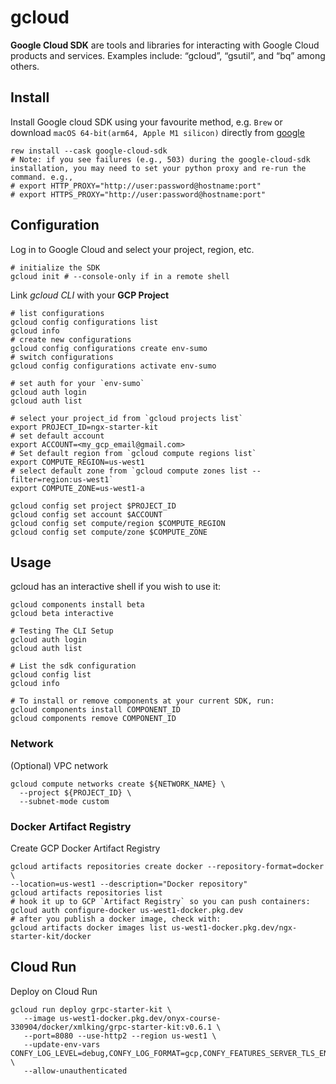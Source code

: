 # gcloud

**Google Cloud SDK** are tools and libraries for interacting with Google Cloud products and services. 
Examples include: “gcloud”, “gsutil”, and “bq” among others.

## Install

Install Google cloud SDK using your favourite method, e.g. `Brew` or download `macOS 64-bit(arm64, Apple M1 silicon)` directly from [google](https://cloud.google.com/sdk/docs/install)

```shell
rew install --cask google-cloud-sdk
# Note: if you see failures (e.g., 503) during the google-cloud-sdk installation, you may need to set your python proxy and re-run the command. e.g.,
# export HTTP_PROXY="http://user:password@hostname:port"
# export HTTPS_PROXY="http://user:password@hostname:port"
```

## Configuration 

Log in to Google Cloud and select your project, region, etc.

```shell
# initialize the SDK
gcloud init # --console-only if in a remote shell
```

Link _gcloud CLI_ with your **GCP Project**

```shell
# list configurations 
gcloud config configurations list
gcloud info
# create new configurations
gcloud config configurations create env-sumo
# switch configurations
gcloud config configurations activate env-sumo

# set auth for your `env-sumo` 
gcloud auth login
gcloud auth list

# select your project_id from `gcloud projects list`
export PROJECT_ID=ngx-starter-kit
# set default account 
export ACCOUNT=<my_gcp_email@gmail.com>
# Set default region from `gcloud compute regions list`
export COMPUTE_REGION=us-west1
# select default zone from `gcloud compute zones list --filter=region:us-west1`
export COMPUTE_ZONE=us-west1-a

gcloud config set project $PROJECT_ID
gcloud config set account $ACCOUNT
gcloud config set compute/region $COMPUTE_REGION
gcloud config set compute/zone $COMPUTE_ZONE
```

## Usage

gcloud has an interactive shell if you wish to use it:

```shell
gcloud components install beta
gcloud beta interactive

# Testing The CLI Setup
gcloud auth login
gcloud auth list

# List the sdk configuration
gcloud config list
gcloud info

# To install or remove components at your current SDK, run:
gcloud components install COMPONENT_ID
gcloud components remove COMPONENT_ID
```

### Network

(Optional) VPC network
```shell
gcloud compute networks create ${NETWORK_NAME} \
  --project ${PROJECT_ID} \
  --subnet-mode custom
```


### Docker Artifact Registry

Create GCP Docker Artifact Registry
```shell
gcloud artifacts repositories create docker --repository-format=docker \
--location=us-west1 --description="Docker repository"
gcloud artifacts repositories list
# hook it up to GCP `Artifact Registry` so you can push containers:
gcloud auth configure-docker us-west1-docker.pkg.dev
# after you publish a docker image, check with:
gcloud artifacts docker images list us-west1-docker.pkg.dev/ngx-starter-kit/docker
```

## Cloud Run

Deploy on Cloud Run
```shell
gcloud run deploy grpc-starter-kit \
   --image us-west1-docker.pkg.dev/onyx-course-330904/docker/xmlking/grpc-starter-kit:v0.6.1 \
   --port=8080 --use-http2 --region us-west1 \
   --update-env-vars CONFY_LOG_LEVEL=debug,CONFY_LOG_FORMAT=gcp,CONFY_FEATURES_SERVER_TLS_ENABLED=false,CONFY_FEATURES_CLIENT_TLS_ENABLED=false \
   --allow-unauthenticated
```

 